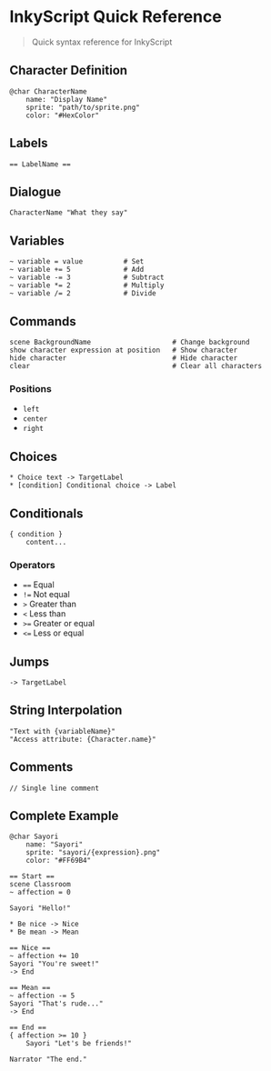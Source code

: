 # InkyScript Quick Reference

> Quick syntax reference for InkyScript

## Character Definition

```inky
@char CharacterName
    name: "Display Name"
    sprite: "path/to/sprite.png"
    color: "#HexColor"
```

## Labels

```inky
== LabelName ==
```

## Dialogue

```inky
CharacterName "What they say"
```

## Variables

```inky
~ variable = value          # Set
~ variable += 5             # Add
~ variable -= 3             # Subtract
~ variable *= 2             # Multiply
~ variable /= 2             # Divide
```

## Commands

```inky
scene BackgroundName                    # Change background
show character expression at position   # Show character
hide character                          # Hide character
clear                                   # Clear all characters
```

### Positions
- `left`
- `center`
- `right`

## Choices

```inky
* Choice text -> TargetLabel
* [condition] Conditional choice -> Label
```

## Conditionals

```inky
{ condition }
    content...
```

### Operators
- `==` Equal
- `!=` Not equal
- `>` Greater than
- `<` Less than
- `>=` Greater or equal
- `<=` Less or equal

## Jumps

```inky
-> TargetLabel
```

## String Interpolation

```inky
"Text with {variableName}"
"Access attribute: {Character.name}"
```

## Comments

```inky
// Single line comment
```

## Complete Example

```inky
@char Sayori
    name: "Sayori"
    sprite: "sayori/{expression}.png"
    color: "#FF69B4"

== Start ==
scene Classroom
~ affection = 0

Sayori "Hello!"

* Be nice -> Nice
* Be mean -> Mean

== Nice ==
~ affection += 10
Sayori "You're sweet!"
-> End

== Mean ==
~ affection -= 5
Sayori "That's rude..."
-> End

== End ==
{ affection >= 10 }
    Sayori "Let's be friends!"

Narrator "The end."
```
